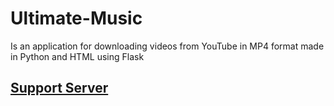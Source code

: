 # Ultimate-Music
<p>Is an application for downloading videos from YouTube in MP4 format made in Python and HTML using Flask</p>

## [Support Server](<[https://discords.com/bots/bot/1009106161104072726](https://discord.gg/JJ6ds6UdNz)https://discord.gg/JJ6ds6UdNz>)
